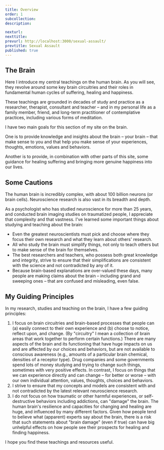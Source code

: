 ```yaml
---
title: Overview
order: 1
subcollection:
description:

nexturl:
nexttitle:
prevurl: http://localhost:3000/sexual-assault/
prevtitle: Sexual Assault
published: true
---
```


## The Brain

Here I introduce my central teachings on the human brain. As you will see, they revolve around some key brain circuitries and their roles in fundamental human cycles of suffering, healing and happiness.

These teachings are grounded in decades of study and practice as a researcher, therapist, consultant and teacher – and in my personal life as a family member, friend, and long-term practitioner of contemplative practices, including various forms of meditation.

I have two main goals for this section of my site on the brain.

One is to provide knowledge and insights about the brain – your brain – that make sense to you and that help you make sense of your experiences, thoughts, emotions, values and behaviors.

Another is to provide, in combination with other parts of this site, some guidance for healing suffering and bringing more genuine happiness into our lives.

## Some Cautions

The human brain is incredibly complex, with about 100 billion neurons (or brain cells). Neuroscience research is also vast in its breadth and depth.

As a psychologist who has studied neuroscience for more than 25 years, and conducted brain imaging studies on traumatized people, I appreciate that complexity and that vastness. I've learned some important things about studying and teaching about the brain:

*   Even the greatest neuroscientists must pick and choose where they focus their own research and what they learn about others' research.
*   All who study the brain must simplify things, not only to teach others but to make sense of the brain for themselves.
*   The best researchers and teachers, who possess both great knowledge and integrity, strive to ensure that their simplifications are consistent with the science and not contradicted by any of it.
*   Because brain-based explanations are over-valued these days, many people are making claims about the brain – including grand and sweeping ones – that are confused and misleading, even false.

## My Guiding Principles

In my research, studies and teaching on the brain, I have a few guiding principles:

1.  I focus on brain circuitries and brain-based processes that people can (a) easily connect to their own experience and (b) choose to notice, reflect upon, and change. (By "circuitry" I mean a collection of brain areas that work together to perform certain functions.) There are many aspects of the brain and its functioning that have huge impacts on us and are affected by our choices and behaviors, but are not available to conscious awareness (e.g., amounts of a particular brain chemical, densities of a receptor type). Drug companies and some governments spend lots of money studying and trying to change such things, sometimes with very positive effects. In contrast, I focus on things that we can experience directly and can change – for better or worse – with our own individual attention, values, thoughts, choices and behaviors.
2.  I strive to ensure that my concepts and models are consistent with and not contradicted by the latest relevant neuroscience research.
3.  I do not focus on how traumatic or other harmful experiences, or self-destructive behaviors including addictions, can "damage" the brain. The human brain's resilience and capacities for changing and healing are huge, and influenced by many different factors. Given how people tend to believe what (apparent) experts say about the brain, there is a risk that such statements about "brain damage" (even if true) can have big unhelpful effects on how people see their prospects for healing and finding happiness.

I hope you find these teachings and resources useful.